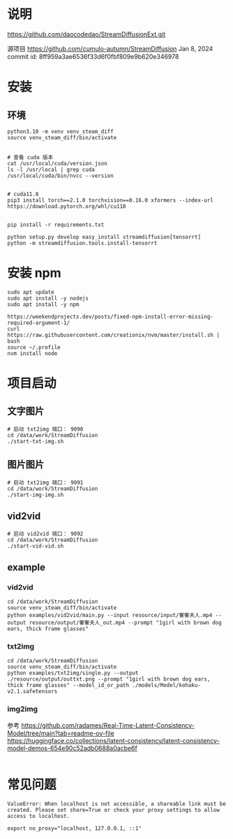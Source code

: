 
# 说明
https://github.com/daocodedao/StreamDiffusionExt.git


源项目  https://github.com/cumulo-autumn/StreamDiffusion
Jan 8, 2024 commit id: 8ff959a3ae6536f33d6f0fbf809e9b620e346978


# 安装
## 环境 

```
python3.10 -m venv venv_steam_diff
source venv_steam_diff/bin/activate


# 查看 cuda 版本
cat /usr/local/cuda/version.json
ls -l /usr/local | grep cuda
/usr/local/cuda/bin/nvcc --version


# cuda11.8
pip3 install torch==2.1.0 torchvision==0.16.0 xformers --index-url https://download.pytorch.org/whl/cu118


pip install -r requirements.txt

python setup.py develop easy_install streamdiffusion[tensorrt]
python -m streamdiffusion.tools.install-tensorrt
```

# 安装 npm
```
sudo apt update
sudo apt install -y nodejs
sudo apt install -y npm

https://weekendprojects.dev/posts/fixed-npm-install-error-missing-required-argument-1/
curl https://raw.githubusercontent.com/creationix/nvm/master/install.sh | bash
source ~/.profile
nvm install node 
```
# 项目启动
## 文字图片

```
# 启动 txt2img 端口： 9090
cd /data/work/StreamDiffusion
./start-txt-img.sh
```
## 图片图片
```
# 启动 txt2img 端口： 9091
cd /data/work/StreamDiffusion
./start-img-img.sh
```

## vid2vid
```
# 启动 vid2vid 端口： 9092
cd /data/work/StreamDiffusion
./start-vid-vid.sh  
```

## example
### vid2vid
```
cd /data/work/StreamDiffusion
source venv_steam_diff/bin/activate 
python examples/vid2vid/main.py --input resource/input/奢奢夫人.mp4 --output resource/output/奢奢夫人_out.mp4 --prompt "1girl with brown dog ears, thick frame glasses"
```

### txt2img
```
cd /data/work/StreamDiffusion
source venv_steam_diff/bin/activate 
python examples/txt2img/single.py --output ./resource/output/outtxt.png --prompt "1girl with brown dog ears, thick frame glasses" --model_id_or_path ./models/Model/kohaku-v2.1.safetensors
```


### img2img
参考 https://github.com/radames/Real-Time-Latent-Consistency-Model/tree/main?tab=readme-ov-file
https://huggingface.co/collections/latent-consistency/latent-consistency-model-demos-654e90c52adb0688a0acbe6f
```
```


# 常见问题

```
ValueError: When localhost is not accessible, a shareable link must be created. Please set share=True or check your proxy settings to allow access to localhost.

export no_proxy="localhost, 127.0.0.1, ::1"

```


